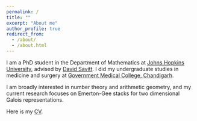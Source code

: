 ```yaml
---
permalink: /
title: ""
excerpt: "About me"
author_profile: true
redirect_from: 
  - /about/
  - /about.html
---
```



I am a PhD student in the Department of Mathematics at [Johns Hopkins University](https://mathematics.jhu.edu/), advised by [David Savitt](https://math.jhu.edu/~savitt/). I did my undergraduate studies in medicine and surgery at [Government Medical College, Chandigarh](http://gmch.gov.in/).

I am broadly interested in number theory and arithmetic geometry, and my current research focuses on Emerton-Gee stacks for two dimensional Galois representations.

Here is my [CV](https://kalyanikansal.github.io/files/Resume.pdf).